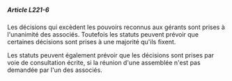 ##### Article L221-6

Les décisions qui excèdent les pouvoirs reconnus aux gérants sont prises à l'unanimité des associés. Toutefois les statuts peuvent prévoir que certaines décisions sont prises à une majorité qu'ils fixent.

Les statuts peuvent également prévoir que les décisions sont prises par voie de consultation écrite, si la réunion d'une assemblée n'est pas demandée par l'un des associés.

